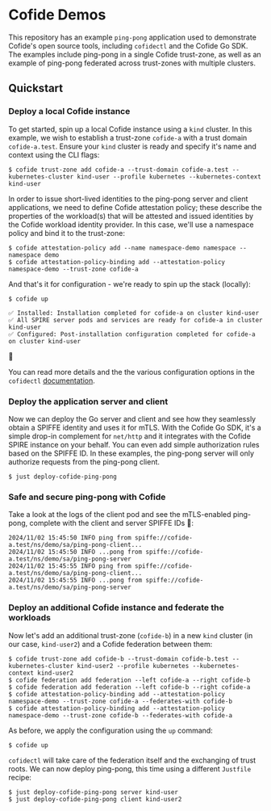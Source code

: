 # Cofide Demos

This repository has an example `ping-pong` application used to demonstrate Cofide's open source tools, including `cofidectl` and the Cofide Go SDK. The examples include ping-pong in a single Cofide trust-zone, as well as an example of ping-pong federated across trust-zones with multiple clusters.

## Quickstart

### Deploy a local Cofide instance

To get started, spin up a local Cofide instance using a `kind` cluster. In this example, we wish to establish a trust-zone `cofide-a` with a trust domain `cofide-a.test`. Ensure your `kind` cluster is ready and specify it's name and context using the CLI flags:

```
$ cofide trust-zone add cofide-a --trust-domain cofide-a.test --kubernetes-cluster kind-user --profile kubernetes --kubernetes-context kind-user 
```

In order to issue short-lived identities to the ping-pong server and client applications, we need to define Cofide attestation policy; these describe the properties of the workload(s) that will be attested and issued identities by the Cofide workload identity provider. In this case, we'll use a namespace policy and bind it to the trust-zone:

```
$ cofide attestation-policy add --name namespace-demo namespace --namespace demo
$ cofide attestation-policy-binding add --attestation-policy namespace-demo --trust-zone cofide-a 
```

And that's it for configuration - we're ready to spin up the stack (locally):

```
$ cofide up
```

```
✅ Installed: Installation completed for cofide-a on cluster kind-user
✅ All SPIRE server pods and services are ready for cofide-a in cluster kind-user
✅ Configured: Post-installation configuration completed for cofide-a on cluster kind-user
```

🚀

You can read more details and the the various configuration options in the `cofidectl` [documentation](https://www.github.com/cofide/cofidectl/docs).

### Deploy the application server and client

Now we can deploy the Go server and client and see how they seamlessly obtain a SPIFFE identity and uses it for mTLS. With the Cofide Go SDK, it's a simple drop-in complement for `net/http` and it integrates with the Cofide SPIRE instance on your behalf. You can even add simple authorization rules based on the SPIFFE ID. In these examples, the ping-pong server will only authorize requests from the ping-pong client.

```
$ just deploy-cofide-ping-pong
```

### Safe and secure ping-pong with Cofide

Take a look at the logs of the client pod and see the mTLS-enabled ping-pong, complete with the client and server SPIFFE IDs 🔐:

```
2024/11/02 15:45:50 INFO ping from spiffe://cofide-a.test/ns/demo/sa/ping-pong-client...
2024/11/02 15:45:50 INFO ...pong from spiffe://cofide-a.test/ns/demo/sa/ping-pong-server
2024/11/02 15:45:55 INFO ping from spiffe://cofide-a.test/ns/demo/sa/ping-pong-client...
2024/11/02 15:45:55 INFO ...pong from spiffe://cofide-a.test/ns/demo/sa/ping-pong-server
```

### Deploy an additional Cofide instance and federate the workloads

Now let's add an additional trust-zone (`cofide-b`) in a new `kind` cluster (in our case, `kind-user2`) and a Cofide federation between them:

```
$ cofide trust-zone add cofide-b --trust-domain cofide-b.test --kubernetes-cluster kind-user2 --profile kubernetes --kubernetes-context kind-user2
$ cofide federation add federation --left cofide-a --right cofide-b
$ cofide federation add federation --left cofide-b --right cofide-a
$ cofide attestation-policy-binding add --attestation-policy namespace-demo --trust-zone cofide-a --federates-with cofide-b
$ cofide attestation-policy-binding add --attestation-policy namespace-demo --trust-zone cofide-b --federates-with cofide-a
```

As before, we apply the configuration using the `up` command:

```
$ cofide up
```

`cofidectl` will take care of the federation itself and the exchanging of trust roots. We can now deploy ping-pong, this time using a different `Justfile` recipe:

```
$ just deploy-cofide-ping-pong server kind-user
$ just deploy-cofide-ping-pong client kind-user2

```